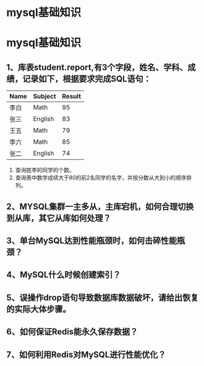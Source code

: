 # mysql基础知识


# mysql基础知识

## 1、库表student.report,有3个字段，姓名、学科、成绩，记录如下，根据要求完成SQL语句：
  
|Name|Subject|Result|
|:----|:----|:----|
|李白|Math|95|
|张三|English|83|
|王五|Math|79|
|李六|Math|85|
|张二|English|74|
  
1. 查询姓李的同学的个数。
2. 查询表中数学成绩大于80的前2名同学的名字，并按分数从大到小的顺序排列。  

## 2、MYSQL集群一主多从，主库宕机，如何合理切换到从库，其它从库如何处理？

## 3、单台MySQL达到性能瓶颈时，如何击碎性能瓶颈？

## 4、MySQL什么时候创建索引？

## 5、误操作drop语句导致数据库数据破坏，请给出恢复的实际大体步骤。

## 6、如何保证Redis能永久保存数据？

## 7、如何利用Redis对MySQL进行性能优化？
